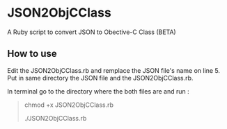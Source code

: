 JSON2ObjCClass
==============

A Ruby script to convert JSON to Obective-C Class (BETA)

How to use
---------------------

Edit the JSON2ObjCClass.rb and remplace the JSON file's name on line 5.
Put in same directory the JSON file and the JSON2ObjCClass.rb.

In terminal go to the directory where the both files are and run :

>chmod +x JSON2ObjCClass.rb
>
>./JSON2ObjCClass.rb
